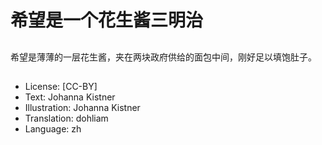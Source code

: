 # 希望是一个花生酱三明治

##
希望是薄薄的一层花生酱，夹在两块政府供给的面包中间，刚好足以填饱肚子。

##
* License: [CC-BY]
* Text: Johanna Kistner
* Illustration: Johanna Kistner
* Translation: dohliam
* Language: zh

